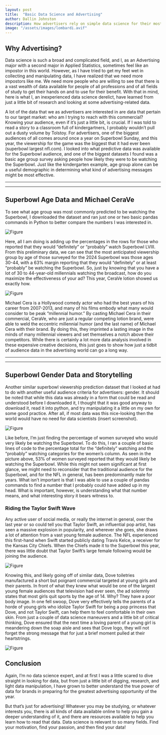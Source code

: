 ```yaml
---
layout: post
title:  "Basic Data Science and Advertising"
author: Dallin Johnston
description: How advertisers rely on simple data science for their most important day of the year.   
image: "/assets/images/lombardi.avif"
---
```


## Why Advertising?  

Data science is such a broad and complicated field, and I, as an Advertising major with a second major in Applied Statistics, sometimes feel like an impostor in this world.  However, as I have tried to get my feet wet in collecting and manipulating data, I have realized that we need more impostors like me.  We need more people who are willing to see that there is a vast wealth of data available for people of all professions and of all fields of study to get their hands on and to use for their benefit.  With that in mind, here is what I, an inexperienced data science derelict, have learned from just a little bit of research and looking at some advertising-related data. 


A lot of the data that we as advertisers are interested in are data that pertain to our target market: who am I trying to reach with this commercial?  Knowing your audience, even if it’s just a little bit, is crucial.  If I was told to read a story to a classroom full of kindergartners, I probably wouldn’t pull out a dusty volume by Tolstoy.  For advertisers, one of the biggest audiences of all comes around once a year on Superbowl Sunday, and this year, the viewership for the game was the biggest that it had ever been (superbowl largest nfl.com).  I looked into what predictive data was available for the Superbowl audience, and one of the biggest datasets I found was a basic age group survey asking people how likely they were to be watching the Superbowl.  Just like the kindergarten example, age group alone can be a useful demographic in determining what kind of advertising messages might be most effective.

---
---

## Superbowl Age Data and Michael CeraVe

To see what age group was most commonly predicted to be watching the Superbowl, I downloaded the dataset and ran just one or two basic pandas commands in Python to better compare the numbers I was interested in.  

![Figure]({{site.url}}/{{site.baseurl}}/assets/images/agedata.png)

Here, all I am doing is adding up the percentages in the rows for those who reported that they would “definitely” or “probably” watch Superbowl LVIII.  From this preliminary data, we can see that the most anticipated viewership group by age of those surveyed for the 2024 Superbowl was those ages 30-44, with a 63% margin reporting that they would “definitely” or at least “probably” be watching the Superbowl.  So, just by knowing that you have a lot of 30 to 44-year-old millennials watching the broadcast, how do you maximize the effectiveness of your ad? This year, CeraVe lotion showed us exactly how.  

![Figure]({{site.url}}/{{site.baseurl}}/assets/images/michael-cerave.webp)

Michael Cera is a Hollywood comedy actor who had the best years of his career from 2007-2013, and many of his films embody what many would consider to be peak “millennial humor.”  By casting Michael Cera in their commercial, CeraVe, who are just a regular competing lotion brand, were able to weld the eccentric millennial humor (and the last name) of Michael Cera with their brand.  By doing this, they imprinted a lasting image in the minds of many millennial viewers and set themselves a notch above their competitors.  While there is certainly a lot more data analysis involved in these expensive creative decisions, this just goes to show how just a tidbit of audience data in the advertising world can go a long way.

---
---

## Superbowl Gender Data and Storytelling

Another similar superbowl viewership prediction dataset that I looked at had to do with another useful audience criteria for advertisers: gender.  It should be noted that while this data was already in a form that could be read and understood before I downloaded it, I thought that it was good anyway to download it, read it into python, and try manipulating it a little on my own for some good practice.  After all, if most data was this nice-looking then the world would have no need for data scientists (insert screenshot).

![Figure]({{site.url}}/{{site.baseurl}}/assets/images/genderdata.png)

Like before, I’m just finding the percentage of women surveyed who would very likely be watching the Superbowl.  To do this, I ran a couple of basic lines of code to the percentage total for the “definitely” watching and the “probably” watching categories for the women’s column.  As seen in the picture above, 53% of women surveyed reported that they would likely be watching the Superbowl.  While this might not seem significant at first glance, we might need to reconsider that the traditional audience for the Superbowl, and for the NFL in general, has been predominantly male for years.  What isn’t important is that I was able to use a couple of pandas commands to find a number that I probably could have added up in my head.  What is important, however, is understanding what that number means, and what interesting story it bears witness to.


### Riding the Taylor Swift Wave

Any active user of social media, or really the internet in general, over the last year or so could tell you that Taylor Swift, an influential pop artist, has seen a massive explosion in popularity, and wherever she goes, she draws a lot of attention from a vast young female audience.  The NFL experienced this first-hand when Swift started publicly dating Travis Kelce, a receiver for the Kansas City Chiefs.  When the Chiefs made it to the Superbowl this year, there was little doubt that Taylor Swift’s large female following would be joining the audience.

![Figure]({{site.url}}/{{site.baseurl}}/assets/images/taylor-swift-nfl.webp)

Knowing this, and likely going off of similar data, Dove toiletries manufactured a short but poignant commercial targeted at young girls and their parents.  In front of what they knew what would be one of the largest young female audiences that television had ever seen, the ad solemnly states that most girls quit sports by the age of 14.  Why?  They have a poor body image.  In one fell swoop, Dove very effectively tells the parents of a horde of young girls who idolize Taylor Swift for being a pop princess that Dove, and not Taylor Swift, can help them to feel comfortable in their own skin.  From just a couple of data science maneuvers and a little bit of critical thinking, Dove ensured that the next time a loving parent of a young girl is meandering down the soap aisle and sees that Dove logo, they will not forget the strong message that for just a brief moment pulled at their heartstrings.

![Figure]({{site.url}}/{{site.baseurl}}/assets/images/dove-ad.png)


## Conclusion

Again, I’m no data science expert, and at first I was a little scared to dive straight in looking for data, but from just a little bit of digging, research, and light data manipulation, I have grown to better understand the true power of data for brands in preparing for the greatest advertising opportunity of the year. 

But that’s just for advertising! Whatever you may be studying, or whatever interests you, there is all kinds of data available online to help you gain a deeper understanding of it, and there are resources available to help you learn how to read that data.  Data science is relevant to so many fields. Find your motivation, find your passion, and then find your data!

